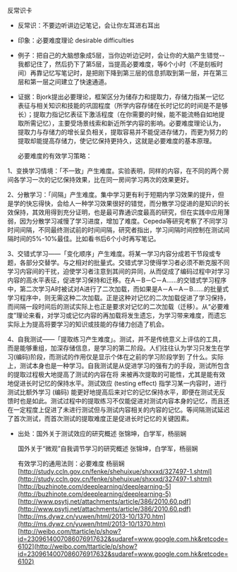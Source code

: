 反常识卡



- 反常识：不要边听讲边记笔记，会让你左耳进右耳出



- 印象：必要难度理论 desirable difficulties



- 例子：把自己的大脑想象成5层，当你边听边记时，会让你的大脑产生错觉--我都记住了，然后扔下了第5层，当提高必要难度，等6个小时（不是刻板时间）再靠记忆写笔记时，是把刚下降到第三层的信息抓取到第一层，并在第三层和第一层之间建立了快速通道。



- 证据：Bjork提出必要理论，框架区分为储存力和提取力，存储力指某一记忆表征与相关知识和技能的巩固程度（所学内容存储在长时记忆的时间是不是够长）；提取力指记忆表征下激活程度（在你需要的时候，能不能流畅自如地提取所需记忆），主要受场景线索和新近所学内容的影响。必要难度理论认为，提取力与存储力的增长呈负相关，提取容易并不能促进存储力，而更为努力的提取却能提高存储力，使记忆保持更持久，这就是必要难度的基本原理。

     必要难度的有效学习策略：

1、变换学习情境：「不一致」产生难度。实验表明，同样的内容，在不同的两个房间各学习一次的记忆保持效果，比在同一房间学习两次的效果更好。


2、分散学习：「间隔」产生难度。集中学习更有利于短期内学习效果的提升，但是学的快忘得快，会给人一种学习效果很好的错觉，而分散学习促进的是知识的长效保持，其效用得到充分证明，也是最可靠通识度最高的研究，但在实践中应用薄弱，因为分散学习减慢了学习进度，增加了难度。Cepeda等研究考察了不同学习时间间隔，不同最终测试前的时间间隔，研究者指出，学习间隔时间控制在测试间隔时间的5%-10%最佳。比如看书后6个小时再写笔记。

3、交错式学习——「变化顺序」产生难度。将某一学习内容分成若干节段或专题，各部分交替学。与之相对的批量式。交错式学习使得学习者必须不断克服不同学习内容间的干扰，迫使学习者注意到其间的异同，从而促成了编码过程中对学习内容的高水平表征，促进学习保持和迁移。在A－B－C－A……的交错式学习程序中，第二次学习A时被试对A进行了二次加载，而如果是A－A－A－B……的批量式学习程序中，则无需这种二次加载。正是这种对记忆的二次加载促进了学习保持，而间隔一段时间后的测试实际上也正是要求对记忆的二次加载（迁移）。从“必要难度”理论来看，对学习或记忆内容的再加载将发生遗忘，为学习带来难度，而遗忘实际上为提高将要学习的知识或技能的存储力创造了机会。

4、自我测试——「提取练习产生难度」。测试，并不是传统意义上评估的工具，而是能够重组，加深存储信息，是学习的第二阶段。人们往往认为学习只发生在学习(编码)阶段，而测试的作用仅是显示个体在之前的学习阶段学到 了什么。实际上，测试本身也是一种学习。自我测试是从促进学习的强有力的手段，测试所包含的提取过程极大地提高了测试的内容在将 来被再次提取的可能性，尤其是能有效地促进长时记忆的保持水平。测试效应 (testing effect) 指学习某一内容时，进行测试比额外学习 (编码) 能更好地提高后来对它的记忆保持水平，即便在测试无反馈时也是如此。测试过程中的提取练习不仅能促进对测试内容本身的记忆，而且还在一定程度上促进了未进行测试但与测试内容相关的内容的记忆。等间隔测试延迟了首次测试，而首次测试的提取难度正是促进长时记忆的关键因素。



- 出处：国外关于测试效应的研究概述 张锦坤，白学军，杨丽娴

     国外关于“微观”自我调节学习的研究概述 张锦坤，白学军，杨丽娴

     有效学习的通用法则：必要难度 杨丽娴
[http://study.ccln.gov.cn/fenke/shehuixue/shxxxd/327497-1.shtml](http://study.ccln.gov.cn/fenke/shehuixue/shxxxd/327497-1.shtml)
     [http://buzhinote.com/deeplearning/deeplearning-5](http://buzhinote.com/deeplearning/deeplearning-5)
      [http://www.psytj.net/attachments/article/386/2010.60.pdf](http://www.psytj.net/attachments/article/386/2010.60.pdf)
      [http://ms.dywz.cn/yuwen/html/2013-10/1370.htm](http://ms.dywz.cn/yuwen/html/2013-10/1370.htm)
      [http://weibo.com/ttarticle/p/show?id=2309614007086076917632&sudaref=www.google.com.hk&retcode=6102](http://weibo.com/ttarticle/p/show?id=2309614007086076917632&sudaref=www.google.com.hk&retcode=6102)